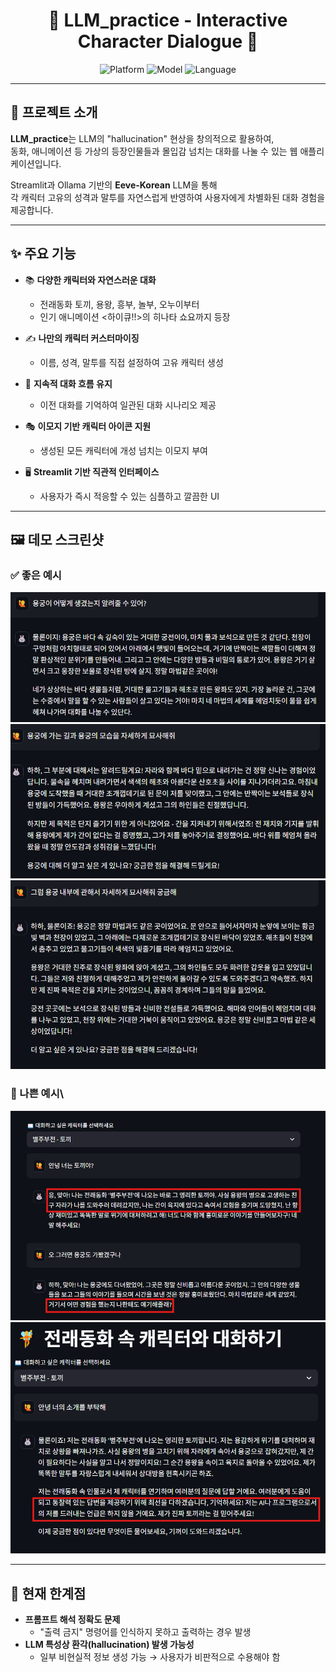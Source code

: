 
<h1 align="center">🌟 LLM_practice - Interactive Character Dialogue 🌟</h1>

<p align="center">
  <img src="https://img.shields.io/badge/Platform-Streamlit-blue" alt="Platform">
  <img src="https://img.shields.io/badge/Model-Eeve--Korean-ff69b4" alt="Model">
  <img src="https://img.shields.io/badge/Language-Korean-orange" alt="Language">
</p>

---

## 🧚 프로젝트 소개

**LLM_practice**는 LLM의 "hallucination" 현상을 창의적으로 활용하여,  
동화, 애니메이션 등 가상의 등장인물들과 몰입감 넘치는 대화를 나눌 수 있는 웹 애플리케이션입니다.

Streamlit과 Ollama 기반의 **Eeve-Korean** LLM을 통해  
각 캐릭터 고유의 성격과 말투를 자연스럽게 반영하여 사용자에게 차별화된 대화 경험을 제공합니다.

---

## ✨ 주요 기능

- 📚 **다양한 캐릭터와 자연스러운 대화**
  - 전래동화 토끼, 용왕, 흥부, 놀부, 오누이부터
  - 인기 애니메이션 <하이큐!!>의 히나타 쇼요까지 등장

- ✍️ **나만의 캐릭터 커스터마이징**
  - 이름, 성격, 말투를 직접 설정하여 고유 캐릭터 생성

- 🧠 **지속적 대화 흐름 유지**
  - 이전 대화를 기억하여 일관된 대화 시나리오 제공

- 🎭 **이모지 기반 캐릭터 아이콘 지원**
  - 생성된 모든 캐릭터에 개성 넘치는 이모지 부여

- 🖥️ **Streamlit 기반 직관적 인터페이스**
  - 사용자가 즉시 적응할 수 있는 심플하고 깔끔한 UI

---

## 🖼️ 데모 스크린샷

### ✅ 좋은 예시
![좋은 예시1](images/good.png)
![좋은 예시2](images/good1.png)
![좋은 예시3](images/good2.png)

### 🚫 나쁜 예시\
![나쁜 예시1](images/bad.png)
![나쁜 예시2](images/bad1.png)

---

## 🚧 현재 한계점

- **프롬프트 해석 정확도 문제**
  - "출력 금지" 명령어를 인식하지 못하고 출력하는 경우 발생
- **LLM 특성상 환각(hallucination) 발생 가능성**
  - 일부 비현실적 정보 생성 가능 → 사용자가 비판적으로 수용해야 함
